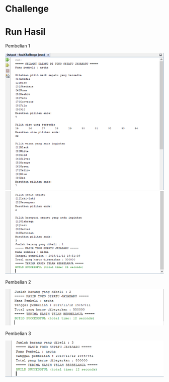 # Challenge

# Run Hasil

Pembelian 1

![Alt Text](https://github.com/necha28/Challenge/blob/master/run1.PNG)
![Alt Text](https://github.com/necha28/Challenge/blob/master/run2.PNG)

Pembelian 2

![Alt Text](https://github.com/necha28/Challenge/blob/master/run3.PNG)

Pembelian 3

![Alt Text](https://github.com/necha28/Challenge/blob/master/run4.PNG)
